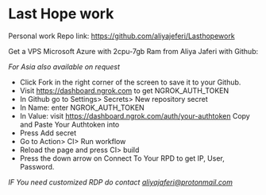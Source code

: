 # Last Hope work
Personal work
Repo link: https://github.com/aliyajeferi/Lasthopework

Get a VPS Microsoft Azure with 2cpu-7gb Ram from Aliya Jaferi with Github:

*For Asia  also available on request*

+ Click Fork in the right corner of the screen to save it to your Github.
+ Visit https://dashboard.ngrok.com to get NGROK_AUTH_TOKEN
+ In Github go to Settings> Secrets> New repository secret
+ In Name: enter NGROK_AUTH_TOKEN
+ In Value: visit https://dashboard.ngrok.com/auth/your-authtoken Copy and Paste Your Authtoken into
+ Press Add secret
+ Go to Action> CI> Run workflow
+ Reload the page and press CI> build
+ Press the down arrow on Connect To Your RPD to get IP, User, Password.

*IF You need customized RDP do contact aliyajaferi@protonmail.com* 
